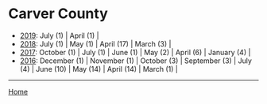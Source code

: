 # Carver County

  * [2019](./carver-county-2019.md): 
      July (1) | 
      April (1) | 
  * [2018](./carver-county-2018.md): 
      July (1) | 
      May (1) | 
      April (17) | 
      March (3) | 
  * [2017](./carver-county-2017.md): 
      October (1) | 
      July (1) | 
      June (1) | 
      May (2) | 
      April (6) | 
      January (4) | 
  * [2016](./carver-county-2016.md): 
      December (1) | 
      November (1) | 
      October (3) | 
      September (3) | 
      July (4) | 
      June (10) | 
      May (14) | 
      April (14) | 
      March (1) | 

----

[Home](../)
